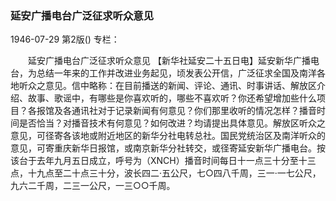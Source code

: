 ### 延安广播电台广泛征求听众意见

1946-07-29
第2版()
专栏：

　　延安广播电台广泛征求听众意见
    【新华社延安二十五日电】延安新华广播电台，为总结一年来的工作并改进业务起见，顷发表公开信，广泛征求全国及南洋各地听众之意见。信中略称：在目前播送的新闻、评论、通讯、时事讲话、解放区介绍、故事、歌谣中，有哪些是你喜欢听的，哪些不喜欢听？你还希望增加些什么项目？各报馆及各通讯社对于记录新闻有何意见？你们那里收听的情况怎样？播音时间是否恰当？对播音技术有何意见？如何改进？均请提出具体意见。解放区听众之意见，可径寄各该地或附近地区的新华分社电转总社。国民党统治区及南洋听众的意见，可寄重庆新华日报馆，或南京新华分社转交，或径寄延安新华广播电台。按该台于去年九月五日成立，呼号为（XNCH）播音时间每日十一点三十分至十三点，十九点至二十点三十分，波长四二·五公尺，七○四八千周，三一·一七公尺，九六二千周，二三一公尺，一三○○千周。
